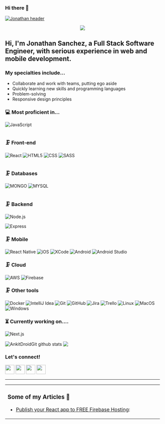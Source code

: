 ### Hi there 👋

<!--
**jonathans199/jonathans199** is a ✨ _special_ ✨ repository because its `README.md` (this file) appears on your GitHub profile.

Here are some ideas to get you started:

- 🔭 I’m currently working on ...
- 🌱 I’m currently learning ...
- 👯 I’m looking to collaborate on ...
- 🤔 I’m looking for help with ...
- 💬 Ask me about ...
- 📫 How to reach me: ...
- 😄 Pronouns: ...
- ⚡ Fun fact: ...
-->

[![Jonathan header](https://github.com/jonathans199/jstwg.png)](https://jonsthewebguy.com)



<p align="center"> 
  <img src="https://profile-counter.glitch.me/jonathans199/count.svg" />
</p>

<!-- ![](https://raw.githubusercontent.com/AnkitDroidGit/AnkitDroidGit/master/dp.png) -->

## Hi, I'm Jonathan Sanchez, a Full Stack Software Engineer, with serious experience in web and mobile development. 

### My specialties include...
- Collaborate and work with teams, putting ego aside
- Quickly learning new skills and programming languages
- Problem-solving
- Responsive design principles


### 💻 Most proficient in...
![JavaScript](https://img.shields.io/badge/-JavaScript-333333?style=flat&logo=javascript)
 #
### 🗜 Front-end
![React](https://img.shields.io/badge/-React-333333?style=flat&logo=React&logoColor=61DAFB)
![HTML5](https://img.shields.io/badge/-HTML5-333333?style=flat&logo=html5)
![CSS](https://img.shields.io/badge/-CSS3-333333?style=flat&logo=css3)
![SASS](https://img.shields.io/badge/-SASS-333333?style=flat&logo=sass)
#
### 🗜 Databases
![MONGO](https://img.shields.io/badge/-MONGODB-333333?style=flat&logo=mongodb)
![MYSQL](https://img.shields.io/badge/-MYSQL-333333?style=flat&logo=mysql)
#

### 🗜 Backend
![Node.js](https://img.shields.io/badge/-Node.js-333333?style=flat&logo=node.js&logoColor=339933)

![Express](http://img.shields.io/badge/-Expressjs-333333?style=flat&logo=javascript)

### 🗜 Mobile
![React Native](https://img.shields.io/badge/-ReactNative-333333?style=flat&logo=React&logoColor=61DAFB)
![iOS](http://img.shields.io/badge/-iOS-333333?style=flat&logo=apple)
![XCode](https://img.shields.io/badge/-XCode-333333?style=flat&logo=XCode&logoColor=1575F9)
![Android](http://img.shields.io/badge/-Android-333333?style=flat&logo=android)
![Android Studio](http://img.shields.io/badge/-Android%20Studio-333333?style=flat&logo=android-studio)

### 🗜 Cloud
![AWS](http://img.shields.io/badge/-AWS-333333?style=flat&logo=amazon)
![Firebase](http://img.shields.io/badge/-Firebase-333333?style=flat&logo=firebase)


### 🗜 Other tools
![Docker](http://img.shields.io/badge/-docker-333333?style=flat&logo=docker)
![IntelliJ Idea](http://img.shields.io/badge/-IntelliJ-333333?style=flat&logo=jetbrains)
![Git](https://img.shields.io/badge/-Git-333333?style=flat&logo=git&logoColor=F05032)
![GitHub](https://img.shields.io/badge/-GitHub-333333?style=flat&logo=github&logoColor=FFFFFF)
![Jira](https://img.shields.io/badge/-Jira-333333?style=flat&logo=jira-software&logoColor=white&logoColor=0052CC)
![Trello](http://img.shields.io/badge/-Trello-333333?style=flat&logo=trello)
![Linux](https://img.shields.io/badge/-Linux-333333?style=flat&logo=linux&logoColor=FCC624)
![MacOS](http://img.shields.io/badge/-Mac%20OS-333333?style=flat&logo=apple)
![Windows](http://img.shields.io/badge/-Windows-333333?style=flat&logo=windows)


### ⏳ Currently working on....

![Next.js](https://img.shields.io/badge/-Next.js-333333?style=flat&logo=next.js&logoColor=339933)

<img align="center" src="https://github-readme-stats.vercel.app/api?username=jonathans199&show_icons=true&theme=onedark&line_height=27" alt="AnkitDroidGit github stats" />	

<img align="center" src="https://github-readme-stats.vercel.app/api/top-langs/?username=jonathans199&layout=compact&theme=onedark&hide=css,html,jupyter+notebook" />	


### Let's connect!


[<img height="30" src = "https://img.shields.io/badge/gmail-c14438?&style=flat&logo=gmail&logoColor=white">][gmail] 
[<img height="30" src="https://img.shields.io/badge/linkedin-blue.svg?&style=flat&logo=linkedin&logoColor=white" />][LinkedIn]
[<img height="30" src="https://img.shields.io/badge/-Medium-000000.svg?&style=flat&logo=Medium&logoColor=white" />][Medium]
[<img height="30" src="https://img.shields.io/badge/-Stackoverflow-ffffff?style=flat&logo=stackoverflow" />][Stackoverflow]
<br />
<hr />

[gmail]: mailto:jonsthewebguy@gmail.com/
[Linkedin]: https://www.linkedin.com/in/jonathans199/
[Medium]: https://jonathans199.medium.com/
[Stackoverflow]: https://stackoverflow.com/users/8698679/jonathan-sanchez

<table>
<tr>
<td valign="top" width="50%">


### Some of my Articles 🌱
- [Publish your React app to FREE Firebase Hosting](https://jonathans199.medium.com/publish-your-react-app-to-free-firebase-hosting-c4aa38b84a5e):


</td>
</tr>
</table>
